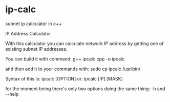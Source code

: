 # ip-calc
subnet ip calculator in c++


IP Address Calculator

With this calculator you can calculate network IP address by getting one of existing subnet IP addresses.

You can build it with command: 
g++ ipcalc.cpp -o ipcalc

and then add it to your commands with:
sudo cp ipcalc /usr/bin/

Syntax of this is:
ipcalc [OPTION]
or:
ipcalc [IP] [MASK]

for the moment being there's only two options doing the same thing: -h and --help
